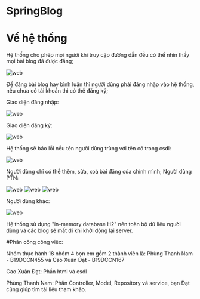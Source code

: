 # SpringBlog

# Về hệ thống
Hệ thống cho phép mọi người khi truy cập đường dẫn đều có thể nhìn thấy mọi bài blog đã được đăng;

![web](https://user-images.githubusercontent.com/93510101/170825969-9ac9409e-0a49-457a-b942-2e2d3877dff2.png)

Để đăng bài blog hay bình luận thì người dùng phải đăng nhập vào hệ thống, nếu chưa có tài khoản thì có thể đăng ký;

Giao diện đăng nhập:

![web](https://user-images.githubusercontent.com/93510101/170826024-73b4f72d-7ade-410a-8b34-ae3ac9217a55.png)

Giao diện đăng ký:

![web](https://user-images.githubusercontent.com/93510101/170826068-df5e1d71-1a37-44cf-aaaf-118f90a56f77.png)

Hệ thống sẽ báo lỗi nếu tên người dùng trùng với tên có trong csdl:

![web](https://user-images.githubusercontent.com/93510101/170826110-6ae6e971-c4d9-4bc5-81d4-739fa4073e9f.png)

Người dùng chỉ có thể thêm, sửa, xoá bài đăng của chính mình;
Người dùng PTN:

![web](https://user-images.githubusercontent.com/93510101/170826456-9998773a-d928-40ee-8a90-dab1d2a4e1bc.png)
![web](https://user-images.githubusercontent.com/93510101/170826492-4d620bd4-cdb4-4312-991e-be15945f8c6b.png)
![web](https://user-images.githubusercontent.com/93510101/170826520-bffd75ea-9283-48cb-a0e5-1271226d422f.png)

Người dùng khác:

![web](https://user-images.githubusercontent.com/93510101/170826568-884cd9d3-3fa9-4413-881e-e5aa1b8700fb.png)

Hệ thống sử dụng "in-memory database H2" nên toàn bộ dữ liệu người dùng và các blog sẽ mất đi khi khởi động lại server.

#Phân công công việc:

Nhóm thực hành 18 nhóm 4 bọn em gồm 2 thành viên là: Phùng Thanh Nam - B19DCCN455 và Cao Xuân Đạt - B19DCCN167

Cao Xuân Đạt: Phần html và csdl

Phùng Thanh Nam: Phần Controller, Model, Repository và service, bạn Đạt cũng giúp tìm tài liệu tham khảo. 
